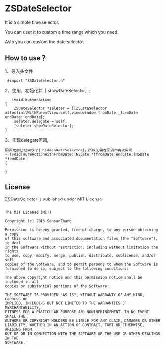 # ZSDateSelector
It is a simple time selector.

You can user it to custom a time range which you need.

Aslo you can custom the date selector. 

## How to use？
1、导入头文件
   
 <pre><code> #import "ZSDateSelector.h" </code></pre>
 
2、使用，初始化并［ showDateSelector］;
<pre><code> - (void)buttonAction
{
    ZSDateSelector *seleter = [[ZSDateSelector alloc]initWithParentView:self.view.window fromDate:_formDate endDate:_endDate];
    seleter.delegate = self;
    [seleter showDateSelector];
}</code></pre>
 	
3、实现delegate回调,
<pre><code>回调之前已经实现了[ hiddenDateSelector]，所以无需在回调中再次实现
- (void)sureActionWithFromDate:(NSDate *)fromDate endDate:(NSDate *)endDate
{

}</code></pre>

## License
ZSDateSelector is published under MIT License
<pre><code>
The MIT License (MIT)

Copyright (c) 2016 SansanZhang

Permission is hereby granted, free of charge, to any person obtaining a copy
of this software and associated documentation files (the "Software"), to deal
in the Software without restriction, including without limitation the rights
to use, copy, modify, merge, publish, distribute, sublicense, and/or sell
copies of the Software, and to permit persons to whom the Software is
furnished to do so, subject to the following conditions:

The above copyright notice and this permission notice shall be included in all
copies or substantial portions of the Software.

THE SOFTWARE IS PROVIDED "AS IS", WITHOUT WARRANTY OF ANY KIND, EXPRESS OR
IMPLIED, INCLUDING BUT NOT LIMITED TO THE WARRANTIES OF MERCHANTABILITY,
FITNESS FOR A PARTICULAR PURPOSE AND NONINFRINGEMENT. IN NO EVENT SHALL THE
AUTHORS OR COPYRIGHT HOLDERS BE LIABLE FOR ANY CLAIM, DAMAGES OR OTHER
LIABILITY, WHETHER IN AN ACTION OF CONTRACT, TORT OR OTHERWISE, ARISING FROM,
OUT OF OR IN CONNECTION WITH THE SOFTWARE OR THE USE OR OTHER DEALINGS IN THE
SOFTWARE.</code></pre>